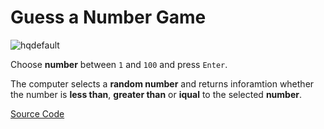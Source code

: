 # Guess a Number Game
![hqdefault](https://user-images.githubusercontent.com/103934900/192238157-4990c9d4-c402-4bfa-ba9c-937f86a595cc.jpg)

Choose **number** between `1` and `100` and press `Enter`.

The computer selects a **random number** and returns inforamtion whether the number is **less than**, **greater than** or **iqual** to the selected **number**.

[Source Code](guess-a-number-game.js)
